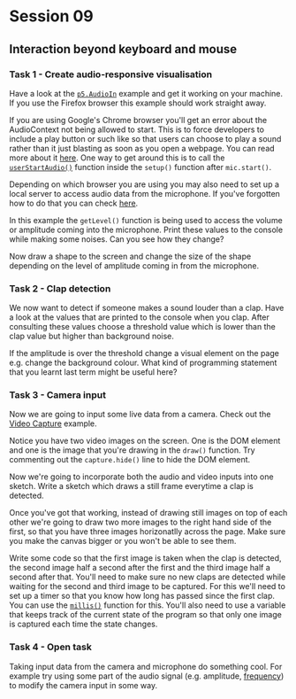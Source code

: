 # Session 09

## Interaction beyond keyboard and mouse 

### Task 1 - Create audio-responsive visualisation

Have a look at the [`p5.AudioIn`](https://p5js.org/reference/#/p5.AudioIn) example and get it working on your machine.  If you use the Firefox browser this example should work straight away.

If you are using Google's Chrome browser you'll get an error about the AudioContext not being allowed to start.  This is to force developers to include a play button or such like so that users can choose to play a sound rather than it just blasting as soon as you open a webpage.  You can read more about it [here](https://developers.google.com/web/updates/2017/09/autoplay-policy-changes#webaudio).  One way to get around this is to call the [`userStartAudio()`](https://p5js.org/reference/#/p5.sound/userStartAudio) function inside the `setup()` function after `mic.start()`.

Depending on which browser you are using you may also need to set up a local server to access audio data from the microphone.  If you've forgotten how to do that you can check [here](https://github.com/processing/p5.js/wiki/Local-server).

In this example the `getLevel()` function is being used to access the volume or amplitude coming into the microphone.  Print these values to the console while making some noises.  Can you see how they change?  

Now draw a shape to the screen and change the size of the shape depending on the level of amplitude coming in from the microphone.

### Task 2 - Clap detection

We now want to detect if someone makes a sound louder than a clap.  Have a look at the values that are printed to the console when you clap.  After consulting these values choose a threshold value which is lower than the clap value but higher than background noise.  

If the amplitude is over the threshold change a visual element on the page e.g. change the background colour.  What kind of programming statement that you learnt last term might be useful here? 

### Task 3 - Camera input
Now we are going to input some live data from a camera.  Check out the [Video Capture](https://p5js.org/examples/dom-video-capture.html) example.

Notice you have two video images on the screen.  One is the DOM element and one is the image that you're drawing in the `draw()` function.  Try commenting out the `capture.hide()` line to hide the DOM element.

Now we're going to incorporate both the audio and video inputs into one sketch.  Write a sketch which draws a still frame everytime a clap is detected. 

Once you've got that working, instead of drawing still images on top of each other we're going to draw two more images to the right hand side of the first, so that you have three images horizonatlly across the page. Make sure you make the canvas bigger or you won't be able to see them.  

Write some code so that the first image is taken when the clap is detected, the second image half a second after the first and the third image half a second after that.  You'll need to make sure no new claps are detected while waiting for the second and third image to be captured.  For this we'll need to set up a timer so that you know how long has passed since the first clap.  You can use the [```millis()```](https://p5js.org/reference/#/p5/millis) function for this.  You'll also need to use a variable that keeps track of the current state of the program so that only one image is captured each time the state changes.

### Task 4 - Open task 
Taking input data from the camera and microphone do something cool. For example try using some part of the audio signal (e.g. amplitude, [frequency](https://p5js.org/examples/sound-frequency-spectrum.html)) to modify the camera input in some way.
